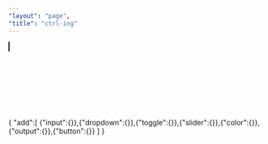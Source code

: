 ```yaml
---
"layout": "page",
"title": "ctrl-ing"
---
```


<canvas id="c" width="750" height="401" style="left:0rem;border:1px solid black;"></canvas>
<div style="position:relative;width:20rem;top:-29rem;left:1rem">

# `<ctrl-ing>`

Take control over objects with this minimalistic panel designed as custom HTML element.

</div>
<ctrl-ing ref="model" xOffset=50>
{
    "add":[ {"input":{}},{"dropdown":{}},{"toggle":{}},{"slider":{}},{"color":{}},{"output":{}},{"button":{}} ]
}
</ctrl-ing>

<script src="./bin/canvasInteractor.js"></script>
<script src="./bin/g2.core.js"></script>
<script src="./bin/g2.lib.js"></script>
<script src="./bin/g2.ext.js"></script>
<script src="./bin/g2.selector.js"></script>

<script>
const ctx = document.getElementById('c').getContext('2d');
const interactor = canvasInteractor.create(ctx, {x:200,y:200,cartesian:true});
const selector = g2.selector(interactor.evt);  // sharing 'evt' object ... !
const ctrlUpdate = () => document.getElementById('ctrl').update(); //ctrl-ing API for manual update
var model = { 
    mass: [ { x:0,y:0,m:10,label:'A' },
            { x:100,y:0,m:16,label:'B' },
            { x:0,y:-100,m:1,label:'C' }],
}
const g = g2().clr()                          // important with 'interaction'
              .view(interactor.view)           // view sharing ... !
              .grid()

interactor.on('tick', (e) => { g.exe(selector).exe(ctx) } )
          .on('pan',  (e) => { interactor.view.x += e.dx; interactor.view.y += e.dy; })
          .on('drag', (e) => {
              if (selector.selection && selector.selection.drag) {
                  selector.selection.drag({x:e.xusr,y:e.yusr,dx:e.dxusr,dy:e.dyusr,mode:'drag'});
                  update(e);
                  centroid.del().gnd(model.centroid);
                  ctrlUpdate();
              }})
          .startTimer();
</script>